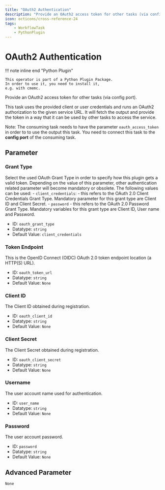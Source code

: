 ```yaml
---
title: "OAuth2 Authentication"
description: "Provide an OAuth2 access token for other tasks (via config port)."
icon: octicons/cross-reference-24
tags: 
    - WorkflowTask
    - PythonPlugin
---
```

# OAuth2 Authentication
<!-- This file was generated - DO NOT CHANGE IT MANUALLY -->

!!! note inline end "Python Plugin"

    This operator is part of a Python Plugin Package.
    In order to use it, you need to install it,
    e.g. with cmemc.

Provide an OAuth2 access token for other tasks (via config port).

This task uses the provided client or user credentials and runs an OAuth2
authorization to the given service URL. It will fetch the output and provide the
token in a way that it can be used by other tasks to access the service.

Note: The consuming task needs to have the parameter `oauth_access_token` in order to
to use the output this task. You need to connect this task to the
**config port** of the consuming task.


## Parameter

### Grant Type

Select the used OAuth Grant Type in order to specify how this plugin gets a valid token. Depending on the value of this parameter, other authentication related parameter will become mandatory or obsolete. The following values can be used: - `client_credentials`: - this refers to the OAuth 2.0 Client Credentials Grant Type. Mandatory parameter for this grant type are Client ID and Client Secret. - `password` - this refers to the OAuth 2.0 Password Grant Type. Mandatory variables for this grant type are Client ID, User name and Password.

- ID: `oauth_grant_type`
- Datatype: `string`
- Default Value: `client_credentials`



### Token Endpoint

This is the OpenID Connect (OIDC) OAuth 2.0 token endpoint location (a HTTP(S) URL).

- ID: `oauth_token_url`
- Datatype: `string`
- Default Value: `None`



### Client ID

The Client ID obtained during registration.

- ID: `oauth_client_id`
- Datatype: `string`
- Default Value: `None`



### Client Secret

The Client Secret obtained during registration.

- ID: `oauth_client_secret`
- Datatype: `string`
- Default Value: `None`



### Username

The user account name used for authentication.

- ID: `user_name`
- Datatype: `string`
- Default Value: `None`



### Password

The user account password.

- ID: `password`
- Datatype: `string`
- Default Value: `None`





## Advanced Parameter

`None`